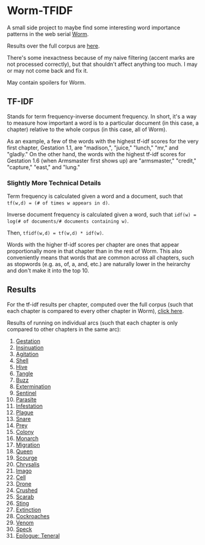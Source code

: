 # Worm-TFIDF
A small side project to maybe find some interesting word importance patterns in the web serial [Worm](https://parahumans.wordpress.com/).

Results over the full corpus are [here](results/results_full_corpus.txt).

There's some inexactness because of my naive filtering (accent marks are not processed correctly), but that shouldn't affect anything too much. I may or may not come back and fix it.

May contain spoilers for Worm.

## TF-IDF
Stands for term frequency-inverse document frequency. In short, it's a way to measure how important a word is to a particular document (in this case, a chapter) relative to the whole corpus (in this case, all of Worm).

As an example, a few of the words with the highest tf-idf scores for the very first chapter, Gestation 1.1, are "madison,", "juice," "lunch," "mr," and "gladly." On the other hand, the words with the highest tf-idf scores for Gestation 1.6 (when Armsmaster first shows up) are "armsmaster," "credit," "capture," "east," and "lung."

### Slightly More Technical Details
Term frequency is calculated given a word and a document, such that `tf(w,d) = (# of times w appears in d)`.

Inverse document frequency is calculated given a word, such that `idf(w) = log(# of documents/# documents containing w)`.

Then, `tfidf(w,d) = tf(w,d) * idf(w)`.

Words with the higher tf-idf scores per chapter are ones that appear proportionally more in that chapter than in the rest of Worm. This also conveniently means that words that are common across all chapters, such as stopwords (e.g. as, of, a, and, etc.) are naturally lower in the heirarchy and don't make it into the top 10.

## Results
For the tf-idf results per chapter, computed over the full corpus (such that each chapter is compared to every other chapter in Worm), [click here](results/results_full_corpus.txt).

Results of running on individual arcs (such that each chapter is only compared to other chapters in the same arc):
1. [Gestation](results/results_arc_01.txt)
1. [Insinuation](results/results_arc_02.txt)
1. [Agitation](results/results_arc_03.txt)
1. [Shell](results/results_arc_04.txt)
1. [Hive](results/results_arc_05.txt)
1. [Tangle](results/results_arc_06.txt)
1. [Buzz](results/results_arc_07.txt)
1. [Extermination](results/results_arc_08.txt)
1. [Sentinel](results/results_arc_09.txt)
1. [Parasite](results/results_arc_10.txt)
1. [Infestation](results/results_arc_11.txt)
1. [Plague](results/results_arc_12.txt)
1. [Snare](results/results_arc_13.txt)
1. [Prey](results/results_arc_14.txt)
1. [Colony](results/results_arc_15.txt)
1. [Monarch](results/results_arc_16.txt)
1. [Migration](results/results_arc_17.txt)
1. [Queen](results/results_arc_18.txt)
1. [Scourge](results/results_arc_19.txt)
1. [Chrysalis](results/results_arc_20.txt)
1. [Imago](results/results_arc_21.txt)
1. [Cell](results/results_arc_22.txt)
1. [Drone](results/results_arc_23.txt)
1. [Crushed](results/results_arc_24.txt)
1. [Scarab](results/results_arc_25.txt)
1. [Sting](results/results_arc_26.txt)
1. [Extinction](results/results_arc_27.txt)
1. [Cockroaches](results/results_arc_28.txt)
1. [Venom](results/results_arc_29.txt)
1. [Speck](results/results_arc_30.txt)
1. [Epilogue: Teneral](results/results_arc_31.txt)
